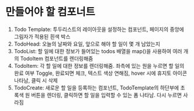 # 만들어야 할 컴포너트

1. Todo Template: 투두리스트의 레이아웃을 설정하는 컴포넌트, 페이지의 중앙에 그림자가 적용된 흰색 박스
2. TodoHead: 오늘의 날짜와 요일, 앞으로 해야 할 일이 몇 개 남았는지
3. TodoList: 할 일에 대한 정보가 들어있는 todos 배열을 map()을 사용하여 여러 개의 TodoItem 컴포넌트를 렌더링해줌
4. TodoItem: 각 할 일에 대한 정보를 렌더링해줌. 좌측에 있는 원을 누르면 할 일의 완료 여부 Toggle, 완료되면 체크, 텍스트 색상 연해짐, hover 시에 휴지토 아이콘 나타남, 클릭 시 삭제
5. TodoCreate: 새로운 할 일을 등록하는 컴포넌트, TodoTemplate의 하단부에 초록색 원 버튼을 렌더링, 클릭하면 할 일을 입력할 수 있는 폼 나타남. 다시 누르면 사라짐